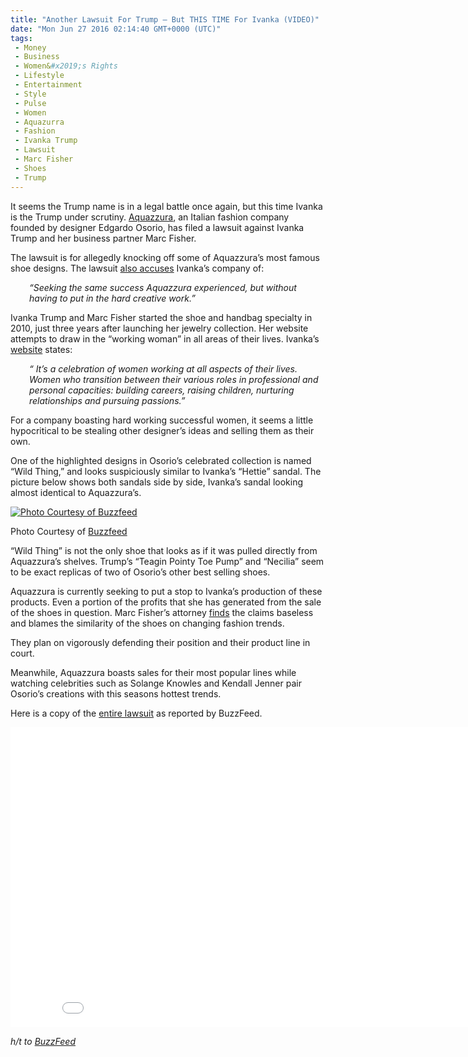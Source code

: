 ```yaml
---
title: "Another Lawsuit For Trump – But THIS TIME For Ivanka (VIDEO)"
date: "Mon Jun 27 2016 02:14:40 GMT+0000 (UTC)"
tags: 
 - Money
 - Business
 - Women&#x2019;s Rights
 - Lifestyle
 - Entertainment
 - Style
 - Pulse
 - Women
 - Aquazurra
 - Fashion
 - Ivanka Trump
 - Lawsuit
 - Marc Fisher
 - Shoes
 - Trump
---
```

<p>It seems the Trump name is in a legal battle once again, but this time Ivanka is the Trump under scrutiny. <a href="https://www.aquazzura.com/en" onclick="__gaTracker(&apos;send&apos;, &apos;event&apos;, &apos;outbound-article&apos;, &apos;https://www.aquazzura.com/en&apos;, &apos;Aquazzura&apos;);">Aquazzura</a>, an Italian fashion company founded by designer Edgardo Osorio, has filed a lawsuit against Ivanka Trump and her business partner Marc Fisher.</p><p>The lawsuit is for allegedly knocking off some of Aquazzura&#x2019;s most famous shoe designs. The lawsuit <a href="http://www.vanityfair.com/news/2016/06/ivanka-trump-sued-luxury-sandals" onclick="__gaTracker(&apos;send&apos;, &apos;event&apos;, &apos;outbound-article&apos;, &apos;http://www.vanityfair.com/news/2016/06/ivanka-trump-sued-luxury-sandals&apos;, &apos;also accuses&apos;);">also accuses</a> Ivanka&#x2019;s company of:</p><p style="padding-left: 30px;"><em>&#x201C;Seeking the same success Aquazzura experienced, but without having to put in the hard creative work.&#x201D;</em></p><p>Ivanka Trump and Marc Fisher started the shoe and handbag specialty in 2010, just three years after launching her jewelry collection. Her website attempts to draw in the &#x201C;working woman&#x201D; in all areas of their lives. Ivanka&#x2019;s <a href="http://www.ivankatrump.com/about/" onclick="__gaTracker(&apos;send&apos;, &apos;event&apos;, &apos;outbound-article&apos;, &apos;http://www.ivankatrump.com/about/&apos;, &apos;website&apos;);">website</a> states:</p><p style="padding-left: 30px;"><em>&#x201C; It&#x2019;s a celebration of women working at all aspects of their lives. Women who transition between their various roles in professional and personal capacities: building careers, raising children, nurturing relationships and pursuing passions.&#x201D;</em></p><p>For a company boasting hard working successful women, it seems a little hypocritical to be stealing other designer&#x2019;s ideas and selling them as their own.</p><p>One of the highlighted designs in Osorio&#x2019;s celebrated collection is named &#x201C;Wild Thing,&#x201D; and looks suspiciously similar to Ivanka&#x2019;s &#x201C;Hettie&#x201D; sandal. The picture below shows both sandals side by side, Ivanka&#x2019;s sandal looking almost identical to Aquazzura&#x2019;s.</p><div id="attachment_139270" style="width: 610px" class="wp-caption aligncenter"><a href="//i1.wp.com/cdn.liberalamerica.org/wp-content/uploads/2016/06/side-by-side-wild-thing.png"><img class="size-large wp-image-139270" src="//i1.wp.com/cdn.liberalamerica.org/wp-content/uploads/2016/06/side-by-side-wild-thing-600x276.png?resize=600%2C276" alt="Photo Courtesy of Buzzfeed" srcset="//cdn.liberalamerica.org/wp-content/uploads/2016/06/side-by-side-wild-thing.png 600w, //cdn.liberalamerica.org/wp-content/uploads/2016/06/side-by-side-wild-thing.png 64w, //cdn.liberalamerica.org/wp-content/uploads/2016/06/side-by-side-wild-thing.png 350w, //cdn.liberalamerica.org/wp-content/uploads/2016/06/side-by-side-wild-thing.png 625w" sizes="(max-width: 600px) 100vw, 600px" data-recalc-dims="1"></a>
<p class="wp-caption-text">Photo Courtesy of <a href="https://www.buzzfeed.com/tasneemnashrulla/ivanka-trump-shoe-lawsuit?utm_term=.ggx1V2zJo&amp;sub=4288933_8991421" onclick="__gaTracker(&apos;send&apos;, &apos;event&apos;, &apos;outbound-article&apos;, &apos;https://www.buzzfeed.com/tasneemnashrulla/ivanka-trump-shoe-lawsuit?utm_term=.ggx1V2zJo&amp;sub=4288933_8991421&apos;, &apos;Buzzfeed&apos;);">Buzzfeed</a></p>
</div><p>&#x201C;Wild Thing&#x201D; is not the only shoe that looks as if it was pulled directly from Aquazzura&#x2019;s shelves. Trump&#x2019;s &#x201C;Teagin Pointy Toe Pump&#x201D; and &#x201C;Necilia&#x201D; seem to be exact replicas of two of Osorio&#x2019;s other best selling shoes.</p><p>Aquazzura is currently seeking to put a stop to Ivanka&#x2019;s production of these products. Even a portion of the profits that she has generated from the sale of the shoes in question. Marc Fisher&#x2019;s attorney <a href="https://www.buzzfeed.com/tasneemnashrulla/ivanka-trump-shoe-lawsuit?utm_term=.dwYJKog60#.xrBX6rOxB" onclick="__gaTracker(&apos;send&apos;, &apos;event&apos;, &apos;outbound-article&apos;, &apos;https://www.buzzfeed.com/tasneemnashrulla/ivanka-trump-shoe-lawsuit?utm_term=.dwYJKog60#.xrBX6rOxB&apos;, &apos;finds&apos;);">finds</a> the claims baseless and blames the similarity of the shoes on changing fashion trends.</p><p>They plan on vigorously defending their position and their product line in court.</p><p>Meanwhile, Aquazzura boasts sales for their most popular lines while watching celebrities such as Solange Knowles and Kendall Jenner pair Osorio&#x2019;s creations with this seasons hottest trends.</p><p>Here is a copy of the <a href="https://www.buzzfeed.com/tasneemnashrulla/ivanka-trump-shoe-lawsuit?utm_term=.xsVoNq5Wp7&amp;sub=4288933_8991421#.gflO6dW1Ma" onclick="__gaTracker(&apos;send&apos;, &apos;event&apos;, &apos;outbound-article&apos;, &apos;https://www.buzzfeed.com/tasneemnashrulla/ivanka-trump-shoe-lawsuit?utm_term=.xsVoNq5Wp7&amp;sub=4288933_8991421#.gflO6dW1Ma&apos;, &apos;entire lawsuit&apos;);">entire lawsuit</a> as reported by BuzzFeed.</p><p><iframe width="853" height="480" src="//www.youtube.com/embed/ErAkR-y8M8g" frameborder="0" allowfullscreen></iframe></p><p><em>h/t to <a href="https://www.buzzfeed.com/tasneemnashrulla/ivanka-trump-shoe-lawsuit?utm_term=.xsVoNq5Wp7&amp;sub=4288933_8991421#.gflO6dW1Ma" onclick="__gaTracker(&apos;send&apos;, &apos;event&apos;, &apos;outbound-article&apos;, &apos;https://www.buzzfeed.com/tasneemnashrulla/ivanka-trump-shoe-lawsuit?utm_term=.xsVoNq5Wp7&amp;sub=4288933_8991421#.gflO6dW1Ma&apos;, &apos;BuzzFeed&apos;);">BuzzFeed</a></em></p>